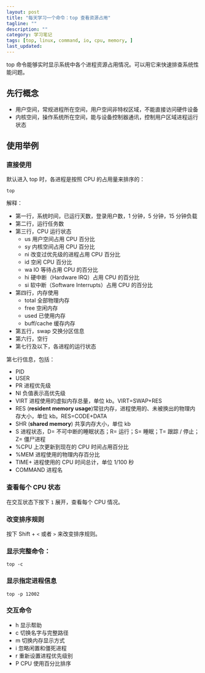 ```yaml
---
layout: post
title: "每天学习一个命令：top 查看资源占用"
tagline: ""
description: ""
category: 学习笔记
tags: [top, linux, command, io, cpu, memory, ]
last_updated:
---
```



top 命令能够实时显示系统中各个进程资源占用情况。可以用它来快速排查系统性能问题。

## 先行概念

- 用户空间，常规进程所在空间，用户空间非特权区域，不能直接访问硬件设备
- 内核空间，操作系统所在空间，能与设备控制器通讯，控制用户区域进程运行状态

## 使用举例

### 直接使用

默认进入 top 时，各进程是按照 CPU 的占用量来排序的：

	top

解释：

- 第一行，系统时间，已运行天数，登录用户数，1 分钟，5 分钟，15 分钟负载
- 第二行，运行任务数
- 第三行，CPU 运行状态
	- us 用户空间占用 CPU 百分比
	- sy 内核空间占用 CPU 百分比
	- ni 改变过优先级的进程占用 CPU 百分比
	- id 空闲 CPU 百分比
    - wa IO 等待占用 CPU 的百分比
	- hi 硬中断（Hardware IRQ）占用 CPU 的百分比
	- si 软中断（Software Interrupts）占用 CPU 的百分比
- 第四行，内存使用
	- total 全部物理内存
	- free 空闲内存
	- used 已使用内存
	- buff/cache 缓存内存
- 第五行，swap 交换分区信息
- 第六行，空行
- 第七行及以下，各进程的运行状态

第七行信息，包括：

- PID
- USER
- PR 进程优先级
- NI 负值表示高优先级
- VIRT 进程使用的虚拟内存总量，单位 kb。VIRT=SWAP+RES
- RES (**resident memory usage**)常驻内存，进程使用的、未被换出的物理内存大小，单位 kb。RES=CODE+DATA
- SHR (**shared memory**) 共享内存大小，单位 kb
- S  进程状态，D= 不可中断的睡眠状态；R= 运行；S= 睡眠；T= 跟踪 / 停止；Z= 僵尸进程
- %CPU 上次更新到现在的 CPU 时间占用百分比
- %MEM 进程使用的物理内存百分比
- TIME+ 进程使用的 CPU 时间总计，单位 1/100 秒
- COMMAND 进程名

### 查看每个 CPU 状态
在交互状态下按下 `1` 展开，查看每个 CPU 情况。

### 改变排序规则
按下 Shift + `<` 或者 `>` 来改变排序规则。

### 显示完整命令：

	top -c

### 显示指定进程信息

	top -p 12002

### 交互命令

- h 显示帮助
- c 切换名字与完整路径
- m 切换内存显示方式
- i 忽略闲置和僵死进程
- r 重新设置进程优先级别
- P CPU 使用百分比排序

